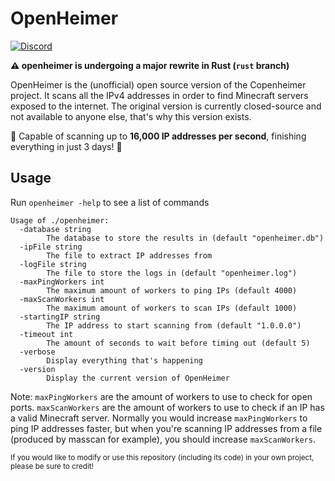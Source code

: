 # OpenHeimer
[![Discord](https://img.shields.io/discord/1100991922018979850?color=%235865F2&label=discord&logo=discord&style=for-the-badge)](https://discord.com/invite/55FxeEd6dx)

**:warning: openheimer is undergoing a major rewrite in Rust (`rust` branch)**

OpenHeimer is the (unofficial) open source version of the Copenheimer project. It scans all the IPv4 addresses in order to find Minecraft servers exposed to the internet. The original version is currently closed-source and not available to anyone else, that's why this version exists.

:rocket: Capable of scanning up to <b>16,000 IP addresses per second</b>, finishing everything in just 3 days! :rocket:

## Usage
Run `openheimer -help` to see a list of commands
```
Usage of ./openheimer:
  -database string
        The database to store the results in (default "openheimer.db")
  -ipFile string
        The file to extract IP addresses from
  -logFile string
        The file to store the logs in (default "openheimer.log")
  -maxPingWorkers int
        The maximum amount of workers to ping IPs (default 4000)
  -maxScanWorkers int
        The maximum amount of workers to scan IPs (default 1000)
  -startingIP string
        The IP address to start scanning from (default "1.0.0.0")
  -timeout int
        The amount of seconds to wait before timing out (default 5)
  -verbose
        Display everything that's happening
  -version
        Display the current version of OpenHeimer
```
Note: `maxPingWorkers` are the amount of workers to use to check for open ports. `maxScanWorkers` are the amount of workers to use to check if an IP has a valid Minecraft server. Normally you would increase `maxPingWorkers` to ping IP addresses faster, but when you're scanning IP addresses from a file (produced by masscan for example), you should increase `maxScanWorkers`.

<sub>If you would like to modify or use this repository (including its code) in your own project, please be sure to credit!</sub>

